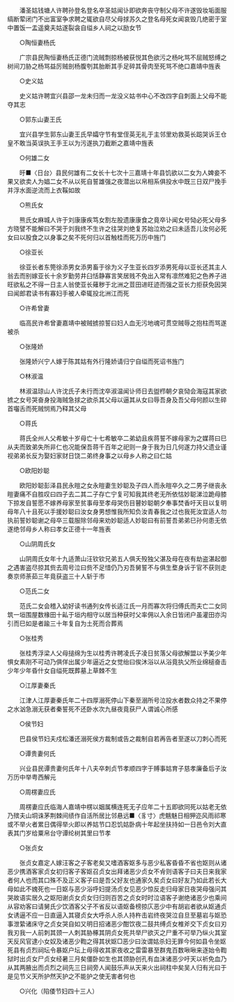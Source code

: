 <!-- { "loadSidebar": true } -->
　　潘圣姑钱塘人许聘孙登名登名卒圣姑闻讣即欲奔丧守制父母不许遂毁妆垢面服缟断荤闭门不出富室争求聘之辄欲自尽父母捄苏久之登名母死女闻哀毁几绝密于室中置饭一盂遥奠夫姑遂裂衾自缢乡人祠之以励女节 

　　○陶恒妻杨氏 

　　广宗县民陶恒妻杨氏正德门流贼剽掠杨被获悦其色欲污之杨叱骂不屈贼怒缚之树间刀胁之杨骂益厉贼剖杨腹刳其胎断其手足碎其骨肉至死骂不绝口嘉靖中旌表 

　　○史义姑 

　　史义姑许聘宜兴县邵一龙未归而一龙没义姑书中心不改四字自刺面上父母不能夺其志 

　　○郭东山妻王氏 

　　宜兴县学生郭东山妻王氏早孀守节有堂侄英无礼于主邻里劝救英长跽哭诉王仓皇不敢当英误执王手王以为污遂执刀截断之嘉靖中旌表 

　　○何雄二女 

　　旴■〈日台〉县民何雄有二女长十七次十三嘉靖十年县饥欲以二女为人婢妾不果又欲卖人为娼二女不从以死自誓雄强之夜潜出以帛相系俱投水中既三日双尸挽手并浮水面逆流而上衣鞵如故 

　　○熊氏女 

　　熊氏女麻城人许于刘康康疾笃女割左股遗康康食之竟卒讣闻女号恸必死父母多方晓譬不能解曰不哭于刘我终不生许之往哭刘绝复苏始泣劝之曰未适吾儿汝何必死女曰以股食之以身事之矣不死何归以首触桂而死万历中旌门 

　　○徐亚长 

　　徐亚长者东筦徐添男女添男畜于徐为义子生亚长四岁添男死母以亚长还其主人翁去而别嫁亚长十余岁勤劳井臼恬静寡言笑居贱不免出入常有凛然难犯之色养子进旺欲私之不得一日主人翁使亚长薙秽于北洲之荳田进旺迹而强之亚长力拒获免因哭曰闻郎君读书有寡妇手被人牵辄投北洲江而死 

　　○许希曾妻 

　　临高民许希曾妻嘉靖中被贼掳掠誓曰妇人血无污地魂可贯空贼辱之抱柱而骂遂被杀 

　　○张隆娇 

　　张隆娇兴宁人嫁于陈其姑有外行隆娇请归宁自缢而死诏书旌门 

　　○林淑温 

　　林淑温琼山人许沈氏子未行而沈卒淑温闻讣师日去盥栉朝夕哀恸会海寇其家欲掳之女号哭奋身投海贼急捄之欲杀其父母以逼其从女曰辱吾身及吾父母何颜以生碎首囓舌而死贼悯焉乃释其父母 

　　○蒋氏 

　　蒋氏全州人父希敏十岁母亡十七希敏卒二弟幼且疾蒋誓不嫁母家为之媒蒋曰巳从夫而致弟失所非仁也况能保吾蒋千百年之祀则一身于我为日几何遂力持父遗业谨视弟弟长反为娶妇家财日饶二弟终身事之以母乡人称之曰仁姑 

　　○欧阳妙聪 

　　欧阳妙聪彭泽县民永暟之女永暟妻生妙聪及子四人而永暟卒久之二男子继丧永暟妻痛不自胜叹曰四子去二其二子存亡宁复可知我其终老无所依怙妙聪涕泣跪母膝下掠发自誓愿不嫁养母家至贫事母至孝母哭伤目瞽妙聪朝夕奉事焚香吁天目以复明母年八十且死以手援妙聪曰汝女身男想惟我所知负汝青春我之过也我死汝宜适人勿执前誓妙聪谢之母卒三载服除邻母来劝妙聪适人妙聪曰有前誓吾弟弟巳孙何患无依遂绝邻母乡人称曰孝女正德十一年旌表 

　　○山阴周氏女 

　　山阴周氏女年十九适萧山汪钦钦兄弟五人俱夭殁独父湛及母在夜有劫盗湛起御之遇害盗尽掠其赀去周号泣曰赀不足惜仍乃刃吾舅誓不与俱生堥身诉于官不获则走奏京师荼茹三年竟获盗三十人斩于市 

　　○范氏二女 

　　范氏二女会稽入幼好读书通列女传长适江氏一月而寡次将归傅氏而夫亡二女同筑一垣围屋数椽田十畆于垣内相守以居当种获时父率佣以入余日皆闭户虽灌田亦沟引而巳如是者踰三十年复自为土死而合葬焉 

　　○张桂秀 

　　张桂秀浮梁人父母搥绵为生以桂秀许聘凌氏子凌日贫落父母欲解盟以予美少年惧女素刚不可动乃俱佯出属少年逼近之女觉绐曰俟沐浴以从浴竟执父所业绵槌奋击少年少年昏什女自缢死既葬墓上草棘不生 

　　○江厚妻秦氏 

　　江津人江厚妻秦氏年二十四厚溺死停山下秦至溺所号泣投水者数众持之不果停之水汹急溺无获者秦誓死不还卧水次九昼夜竟获尸人谓诚心所感 

　　○侯节妇 

　　巴县侯节妇夫戍松潘还溺死侯方裁制或告之裁制自若再告者至遂以刀刺心而死 

　　○谭贵妻何氏 

　　兴业县民谭贵妻何氏年十八夫卒刺贞节孝顺四字于赙事姑育子慈孝廉备后子汝　万历中举粤西解元 

　　○周楞妻应氏 

　　周楞妻应氏临海人嘉靖中楞以姻属横连死无子应年二十五即欲同死以姑老无依乃殡夫山垌诛茅荆棘间绩作自活所居比邻悬远■〈豸寸〉虎魑魅日相狎迩风雨祁寒或不举火者累日偶得举火即以养姑节口忍饥姑卧病十年起坐扶持如一日邑令刘大直表其门岁给粟帛台守谭纶树其里曰节孝 

　　○张贞女 

　　张贞女嘉定人嫁汪客之子客老矣又嗜酒客妪多与恶少私客昏昏不省也妪则从诸恶少携酒客家贞女初归客子客妪召贞女出拜诸恶少贞女不肻则语客子曰夫日来我家者何人也而其口殊不及正义客子曰是吾父好友也通家久矣贞女曰好友乃如此若长大母如此不媿死也一日妪与恶少浴呼妇提汤贞女见恶少惊反走归母家日夜哭母强问其哭故语实居久之妪阳谢贞女贞女归归则百苦之贞女时时泣语客子谢绝诸恶少也乘间从容劝客曰请舅氏少饮酒客父子不省反以语妪备榜掠庂恶少中有胡岩者欲从妪通贞女诱逼不应一日直逼入其寝贞女大呼杀人杀人持杵击岩终夜哭泣自旦至墓岩与妪恐事泄絷诸床守之贞女哭自如又明日招诸恶少酣饮夜二鼓共缚贞女椎斧交下贞女曰刃我刃我一人前刺其颈一人刺其胁椓其阴贞女死共举尸欲灭之尸重不可举乃纵火其室天反风官逮小女奴及诸恶少鞫之得其状妪□恶少曰汝谓姑杀妇无罪今何如县令坐妪死县有贞烈祠坛令暴妪户坛上毋得收其家夜收之雷雷暴至群鬼百数啾啾来逐始令鞫狱时出贞女尸贞女经暑三月矣僵卧如生也其颈胁创孔有血沫诸恶少吁天以祈免血乃从其两腋出而贞烈之祠先三日祠旁人闻鼓乐声从天来火出祠柱中矣吴人归有光曰于是见节义天所护然天护之不能护之使无害者何也 

　　○兴化（陷倭节妇四十三人） 

